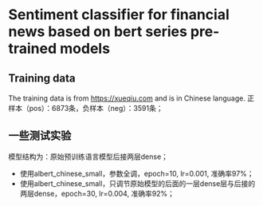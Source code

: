 # Sentiment classifier for financial news based on bert series pre-trained models
## Training data
The training data is from https://xueqiu.com and is in Chinese language.
正样本（pos）：6873条，负样本（neg）：3591条；
## 一些测试实验
模型结构为：原始预训练语言模型后接两层dense；
* 使用albert_chinese_small，参数全调，epoch=10, lr=0.001, 准确率97%；
* 使用albert_chinese_small，只调节原始模型的后面的一层dense层与后接的两层dense，epoch=30, lr=0.004, 准确率92%；


